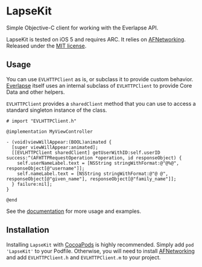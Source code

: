 # LapseKit

Simple Objective-C client for working with the Everlapse API.

LapseKit is tested on iOS 5 and requires ARC. It relies on [AFNetworking][AFNetworking]. Released under the [MIT license](LICENSE).

## Usage

You can use `EVLHTTPClient` as is, or subclass it to provide custom behavior. [Everlapse][Everlapse] itself uses an internal subclass of `EVLHTTPClient` to provide Core Data and other helpers.

`EVLHTTPClient` provides a `sharedClient` method that you can use to access a standard singleton instance of the class.

```objc
# import "EVLHTTPClient.h"

@implementation MyViewController

- (void)viewWillAppear:(BOOL)animated {
  [super viewWillAppear:animated];
  [[EVLHTTPClient sharedClient] getUserWithID:self.userID success:^(AFHTTPRequestOperation *operation, id responseObject) {
    self.userNameLabel.text = [NSString stringWithFormat:@"@%@", responseObject[@"username"]];
    self.nameLabel.text = [NSString stringWithFormat:@"@ @", responseObject[@"given_name"], responseObject[@"family_name"]];
  } failure:nil];
}

@end
```

See the [documentation][Documentation] for more usage and examples.

## Installation

Installing `LapseKit` with [CocoaPods][CocoaPods] is highly recommended. Simply add `pod 'LapseKit'` to your Podfile. Otherwise, you will need to install [AFNetworking][AFNetworking] and add `EVLHTTPClient.h` and `EVLHTTPClient.m` to your project.

[AFNetworking]: http://afnetworking.com
[CocoaPods]: http://cocoapods.org
[Documentation]: https://developer.everlapse.com
[Everlapse]: https://everlapse.com